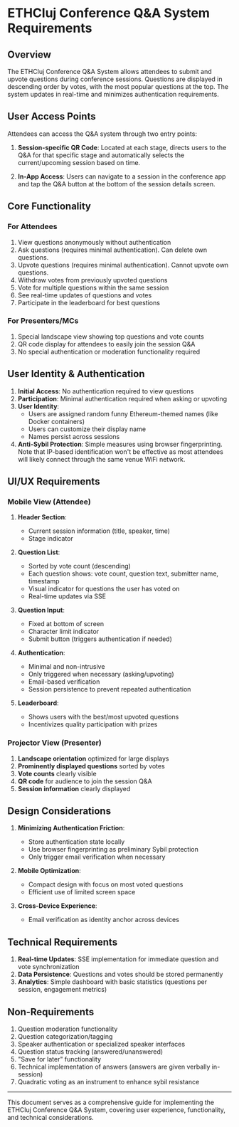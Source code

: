 # ETHCluj Conference Q&A System Requirements

## Overview

The ETHCluj Conference Q&A System allows attendees to submit and upvote questions during conference sessions. Questions are displayed in descending order by votes, with the most popular questions at the top. The system updates in real-time and minimizes authentication requirements.

## User Access Points

Attendees can access the Q&A system through two entry points:

1. **Session-specific QR Code**: Located at each stage, directs users to the Q&A for that specific stage and automatically selects the current/upcoming session based on time.

2. **In-App Access**: Users can navigate to a session in the conference app and tap the Q&A button at the bottom of the session details screen.

## Core Functionality

### For Attendees
1. View questions anonymously without authentication
2. Ask questions (requires minimal authentication). Can delete own questions.
3. Upvote questions (requires minimal authentication). Cannot upvote own questions.
4. Withdraw votes from previously upvoted questions
5. Vote for multiple questions within the same session
6. See real-time updates of questions and votes
7. Participate in the leaderboard for best questions

### For Presenters/MCs
1. Special landscape view showing top questions and vote counts
2. QR code display for attendees to easily join the session Q&A
3. No special authentication or moderation functionality required

## User Identity & Authentication

1. **Initial Access**: No authentication required to view questions
2. **Participation**: Minimal authentication required when asking or upvoting
3. **User Identity**:
   - Users are assigned random funny Ethereum-themed names (like Docker containers)
   - Users can customize their display name
   - Names persist across sessions
4. **Anti-Sybil Protection**: Simple measures using browser fingerprinting. Note that IP-based identification won't be effective as most attendees will likely connect through the same venue WiFi network.

## UI/UX Requirements

### Mobile View (Attendee)
1. **Header Section**:
   - Current session information (title, speaker, time)
   - Stage indicator

2. **Question List**:
   - Sorted by vote count (descending)
   - Each question shows: vote count, question text, submitter name, timestamp
   - Visual indicator for questions the user has voted on
   - Real-time updates via SSE

3. **Question Input**:
   - Fixed at bottom of screen
   - Character limit indicator
   - Submit button (triggers authentication if needed)

4. **Authentication**:
   - Minimal and non-intrusive
   - Only triggered when necessary (asking/upvoting)
   - Email-based verification
   - Session persistence to prevent repeated authentication

5. **Leaderboard**:
   - Shows users with the best/most upvoted questions
   - Incentivizes quality participation with prizes

### Projector View (Presenter)
1. **Landscape orientation** optimized for large displays
2. **Prominently displayed questions** sorted by votes
3. **Vote counts** clearly visible
4. **QR code** for audience to join the session Q&A
5. **Session information** clearly displayed

## Design Considerations

1. **Minimizing Authentication Friction**:
   - Store authentication state locally
   - Use browser fingerprinting as preliminary Sybil protection
   - Only trigger email verification when necessary

2. **Mobile Optimization**:
   - Compact design with focus on most voted questions
   - Efficient use of limited screen space

3. **Cross-Device Experience**:
   - Email verification as identity anchor across devices

## Technical Requirements

1. **Real-time Updates**: SSE implementation for immediate question and vote synchronization
2. **Data Persistence**: Questions and votes should be stored permanently
3. **Analytics**: Simple dashboard with basic statistics (questions per session, engagement metrics)

## Non-Requirements

1. Question moderation functionality
2. Question categorization/tagging
3. Speaker authentication or specialized speaker interfaces
4. Question status tracking (answered/unanswered)
5. "Save for later" functionality
6. Technical implementation of answers (answers are given verbally in-session)
7. Quadratic voting as an instrument to enhance sybil resistance

---

This document serves as a comprehensive guide for implementing the ETHCluj Conference Q&A System, covering user experience, functionality, and technical considerations.
